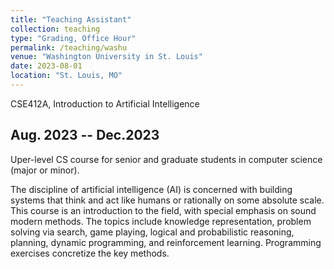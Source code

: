 ```yaml
---
title: "Teaching Assistant"
collection: teaching
type: "Grading, Office Hour"
permalink: /teaching/washu
venue: "Washington University in St. Louis"
date: 2023-08-01
location: "St. Louis, MO"
---
```


CSE412A, Introduction to Artificial Intelligence


Aug. 2023 -- Dec.2023
---
Uper-level CS course for senior and graduate students in computer science (major or minor).

The discipline of artificial intelligence (AI) is concerned with building systems that think and act like humans or rationally on some absolute scale. This course is an introduction to the field, with special emphasis on sound modern methods. The topics include knowledge representation, problem solving via search, game playing, logical and probabilistic reasoning, planning, dynamic programming, and reinforcement learning. Programming exercises concretize the key methods. 
